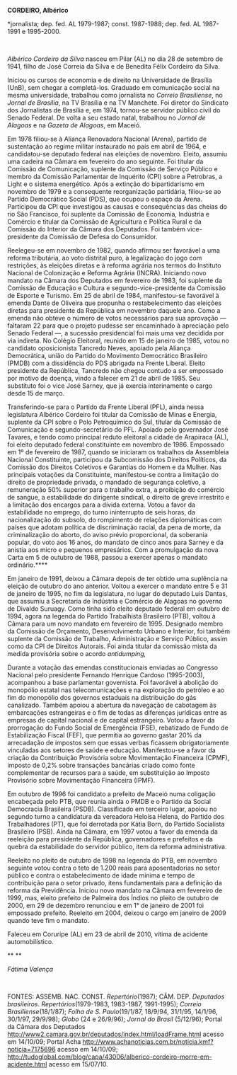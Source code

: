 **CORDEIRO, Albérico**

\*jornalista; dep. fed. AL 1979-1987; const. 1987-1988; dep. fed. AL
1987-1991 e 1995-2000.

 

*Albérico Cordeiro da Silva* nasceu em Pilar (AL) no dia 28 de setembro
de 1941, filho de José Correia da Silva e de Benedita Félix Cordeiro da
Silva.

Iniciou os cursos de economia e de direito na Universidade de Brasília
(UnB), sem chegar a completá-los. Graduado em comunicação social na
mesma universidade, trabalhou como jornalista no *Correio Brasiliense*,
no *Jornal de Brasília*, na TV Brasília e na TV Manchete. Foi diretor do
Sindicato dos Jornalistas de Brasília e, em 1974, tornou-se servidor
público civil do Senado Federal. De volta a seu estado natal, trabalhou
no *Jornal de Alagoas* e na *Gazeta de Alagoas*, em Maceió.

Em 1978 filiou-se à Aliança Renovadora Nacional (Arena), partido de
sustentação ao regime militar instaurado no país em abril de 1964, e
candidatou-se deputado federal nas eleições de novembro. Eleito, assumiu
uma cadeira na Câmara em fevereiro do ano seguinte. Foi titular da
Comissão de Comunicação, suplente da Comissão de Serviço Público e
membro da Comissão Parlamentar de Inquérito (CPI) sobre a Petrobras, a
Light e o sistema energético. Após a extinção do bipartidarismo em
novembro de 1979 e a consequente reorganização partidária, filiou-se ao
Partido Democrático Social (PDS), que ocupou o espaço da Arena.
Participou da CPI que investigou as causas e consequências das cheias do
rio São Francisco, foi suplente da Comissão de Economia, Indústria e
Comércio e titular da Comissão de Agricultura e Política Rural e da
Comissão do Interior da Câmara dos Deputados. Foi também vice-presidente
da Comissão de Defesa do Consumidor.

Reelegeu-se em novembro de 1982, quando afirmou ser favorável a uma
reforma tributária, ao voto distrital puro, à legalização do jogo com
restrições, às eleições diretas e à reforma agrária nos termos do
Instituto Nacional de Colonização e Reforma Agrária (INCRA). Iniciando
novo mandato na Câmara dos Deputados em fevereiro de 1983, foi suplente
da Comissão de Educação e Cultura e segundo-vice-presidente da Comissão
de Esporte e Turismo. Em 25 de abril de 1984, manifestou-se favorável à
emenda Dante de Oliveira que propunha o restabelecimento das eleições
diretas para presidente da República em novembro daquele ano. Como a
emenda não obteve o número de votos necessários para sua aprovação —
faltaram 22 para que o projeto pudesse ser encaminhado à apreciação pelo
Senado Federal —, a sucessão presidencial foi mais uma vez decidida por
via indireta. No Colégio Eleitoral, reunido em 15 de janeiro de 1985,
votou no candidato oposicionista Tancredo Neves, apoiado pela Aliança
Democrática, união do Partido do Movimento Democrático Brasileiro (PMDB)
com a dissidência do PDS abrigada na Frente Liberal. Eleito presidente
da República, Tancredo não chegou contudo a ser empossado por motivo de
doença, vindo a falecer em 21 de abril de 1985. Seu substituto foi o
vice José Sarney, que já exercia interinamente o cargo desde 15 de
março.

Transferindo-se para o Partido da Frente Liberal (PFL), ainda nessa
legislatura Albérico Cordeiro foi titular da Comissão de Minas e
Energia, suplente da CPI sobre o Polo Petroquímico do Sul, titular da
Comissão de Comunicação e segundo-secretário do PFL. Apoiado pelo
governador José Tavares, e tendo como principal reduto eleitoral a
cidade de Arapiraca (AL), foi eleito deputado federal constituinte em
novembro de 1986. Empossado em 1º de fevereiro de 1987, quando se
iniciaram os trabalhos da Assembleia Nacional Constituinte, participou
da Subcomissão dos Direitos Políticos, da Comissão dos Direitos
Coletivos e Garantias do Homem e da Mulher. Nas principais votações da
Constituinte, manifestou-se contra a limitação do direito de propriedade
privada, o mandado de segurança coletivo, a remuneração 50% superior
para o trabalho extra, a proibição do comércio de sangue, a estabilidade
do dirigente sindical, o direito de greve irrestrito e a limitação dos
encargos para a dívida externa. Votou a favor da estabilidade no
emprego, do turno ininterrupto de seis horas, da nacionalização do
subsolo, do rompimento de relações diplomáticas com países que adotam
política de discriminação racial, da pena de morte, da criminalização do
aborto, do aviso prévio proporcional, da soberania popular, do voto aos
16 anos, do mandato de cinco anos para Sarney e da anistia aos micro e
pequenos empresários. Com a promulgação da nova Carta em 5 de outubro de
1988, passou a exercer apenas o mandato ordinário.****

Em janeiro de 1991, deixou a Câmara depois de ter obtido uma suplência
na eleição de outubro do ano anterior. Voltou a exercer o mandato entre
5 e 31 de janeiro de 1995, no fim da legislatura, no lugar do deputado
Luís Dantas, que assumiu a Secretaria de Indústria e Comércio de Alagoas
no governo de Divaldo Suruagy. Como tinha sido eleito deputado federal
em outubro de 1994, agora na legenda do Partido Trabalhista Brasileiro
(PTB), voltou à Câmara para um novo mandato em fevereiro de 1995.
Designado membro da Comissão de Orçamento, Desenvolvimento Urbano e
Interior, foi também suplente da Comissão de Trabalho, Administração e
Serviço Público, assim como da CPI de Direitos Autorais. Foi ainda
titular da comissão mista da medida provisória sobre o acordo
*antidumping,*

Durante a votação das emendas constitucionais enviadas ao Congresso
Nacional pelo presidente Fernando Henrique Cardoso (1995-2003),
acompanhou a base parlamentar governista. Foi favorável à abolição do
monopólio estatal nas telecomunicações e na exploração do petróleo e ao
fim do monopólio dos governos estaduais na distribuição do gás
canalizado. Também apoiou a abertura da navegação de cabotagem às
embarcações estrangeiras e o fim de todas as diferenças jurídicas entre
as empresas de capital nacional e de capital estrangeiro. Votou a favor
da prorrogação do Fundo Social de Emergência (FSE), rebatizado de Fundo
de Estabilização Fiscal (FEF), que permitia ao governo gastar 20% da
arrecadação de impostos sem que essas verbas ficassem obrigatoriamente
vinculadas aos setores de saúde e educação. Manifestou-se a favor da
criação da Contribuição Provisória sobre Movimentação Financeira (CPMF),
imposto de 0,2% sobre transações bancárias criado como fonte
complementar de recursos para a saúde, em substituição ao Imposto
Provisório sobre Movimentação Financeira (IPMF).

Em outubro de 1996 foi candidato a prefeito de Maceió numa coligação
encabeçada pelo PTB, que reunia ainda o PMDB e o Partido da Social
Democracia Brasileira (PSDB). Classificado em terceiro lugar, apoiou no
segundo turno a candidatura da vereadora Heloísa Helena, do Partido dos
Trabalhadores (PT), que foi derrotada por Kátia Born, do Partido
Socialista Brasileiro (PSB). Ainda na Câmara, em 1997 votou a favor da
emenda da reeleição para presidente da República, governadores e
prefeitos e da quebra da estabilidade do servidor público, item da
reforma administrativa.

Reeleito no pleito de outubro de 1998 na legenda do PTB, em novembro
seguinte votou contra o teto de 1.200 reais para aposentadorias no setor
público e contra o estabelecimento de idade mínima e tempo de
contribuição para o setor privado, itens fundamentais para a definição
da reforma da Previdência. Iniciou novo mandato na Câmara em fevereiro
de 1999, mas, eleito prefeito de Palmeira dos Índios no pleito de
outubro de 2000, em 29 de dezembro renunciou e em 1° de janeiro de 2001
foi empossado prefeito. Reeleito em 2004, deixou o cargo em janeiro de
2009 quando teve fim o mandato.

Faleceu em Coruripe (AL) em 23 de abril de 2010, vítima de acidente
automobilístico.   

** **

*Fátima Valença*

 

FONTES: ASSEMB. NAC. CONST. *Repertório*(1987); CÂM. DEP. *Deputados
brasileiros*. *Repertórios*(1979-1983, 1983-1987, 1991-1995); *Correio
Brasiliense*(18/1/87); *Folha de S. Paulo*(19/1/87, 18/9/94, 31/1/95,
14/1/96, 30/1/97, 29/9/98); *Globo* (24 e 26/9/96); *Jornal do Brasil*
(5/12/96); Portal da Câmara dos Deputados
http://www2.camara.gov.br/deputados/index.html/loadFrame.html acesso em
14/10/09; Portal Acha
http://www.achanoticias.com.br/noticia.kmf?noticia=7175696 acesso em
14/10/09;
http://tudoglobal.com/blog/capa/43006/alberico-cordeiro-morre-em-acidente.html
acesso em 15/07/10.

 
